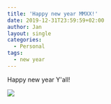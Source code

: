 ```yaml
---
title: 'Happy new year MMXX!'
date: 2019-12-31T23:59:59+02:00
author: Jan
layout: single
categories:
  - Personal
tags:
  - new year
---
```

Happy new year Y'all!

![](/assets/images/2019/12/happy-ny.jpg)
